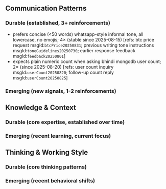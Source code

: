 ## Communication Patterns
### Durable (established, 3+ reinforcements)
- prefers concise (<50 words) whatsapp-style informal tone, all lowercase, no emojis; 4× (stable since 2025-08-15) [refs: btc price request msgId:`btcPrice20250831`; previous writing tone instructions msgId:`toneGuidelines20250730`; earlier response feedback msgId:`feedback20250801`]
- expects plain numeric count when asking bhindi mongodb user count; 2× (since 2025-08-20) [refs: user count inquiry msgId:`userCount20250820`; follow-up count reply msgId:`userCount20250825`]

### Emerging (new signals, 1-2 reinforcements)

## Knowledge & Context
### Durable (core expertise, established over time)

### Emerging (recent learning, current focus)

## Thinking & Working Style
### Durable (core thinking patterns)

### Emerging (recent behavioral shifts)